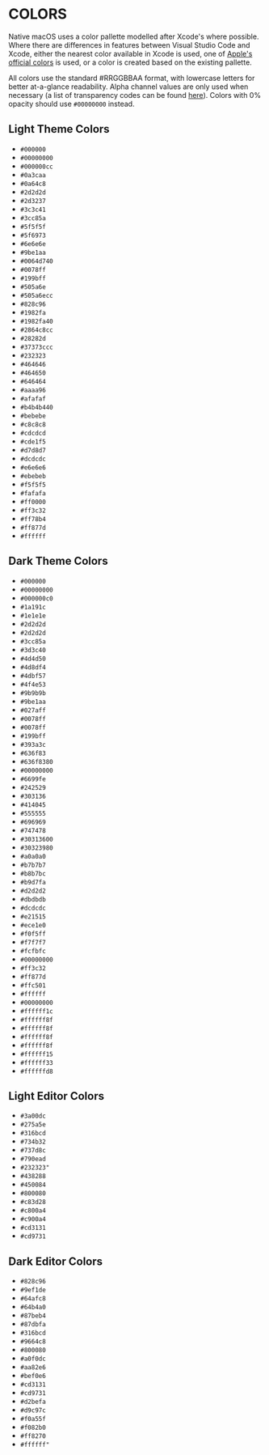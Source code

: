 # COLORS

Native macOS uses a color pallette modelled after Xcode's where possible. Where there are differences in features between Visual Studio Code and Xcode, either the nearest color available in Xcode is used, one of [Apple's official colors](https://developer.apple.com/design/human-interface-guidelines/macos/visual-design/color/) is used, or a color is created based on the existing pallette.

All colors use the standard #RRGGBBAA format, with lowercase letters for better at-a-glance readability. Alpha channel values are only used when necessary (a list of transparency codes can be found [here](https://gist.github.com/lopspower/03fb1cc0ac9f32ef38f4)). Colors with 0% opacity should use `#00000000` instead.

## Light Theme Colors

- `#000000`
- `#00000000`
- `#000000cc`
- `#0a3caa`
- `#0a64c8`
- `#2d2d2d`
- `#2d3237`
- `#3c3c41`
- `#3cc85a`
- `#5f5f5f`
- `#5f6973`
- `#6e6e6e`
- `#9be1aa`
- `#0064d740`
- `#0078ff`
- `#199bff`
- `#505a6e`
- `#505a6ecc`
- `#828c96`
- `#1982fa`
- `#1982fa40`
- `#2864c8cc`
- `#28282d`
- `#37373ccc`
- `#232323`
- `#464646`
- `#464650`
- `#646464`
- `#aaaa96`
- `#afafaf`
- `#b4b4b440`
- `#bebebe`
- `#c8c8c8`
- `#cdcdcd`
- `#cde1f5`
- `#d7d8d7`
- `#dcdcdc`
- `#e6e6e6`
- `#ebebeb`
- `#f5f5f5`
- `#fafafa`
- `#ff0000`
- `#ff3c32`
- `#ff78b4`
- `#ff877d`
- `#ffffff`

## Dark Theme Colors

- `#000000`
- `#00000000`
- `#000000c0`
- `#1a191c`
- `#1e1e1e`
- `#2d2d2d`
- `#2d2d2d`
- `#3cc85a`
- `#3d3c40`
- `#4d4d50`
- `#4d8df4`
- `#4dbf57`
- `#4f4e53`
- `#9b9b9b`
- `#9be1aa`
- `#027aff`
- `#0078ff`
- `#0078ff`
- `#199bff`
- `#393a3c`
- `#636f83`
- `#636f8380`
- `#00000000`
- `#6699fe`
- `#242529`
- `#303136`
- `#414045`
- `#555555`
- `#696969`
- `#747478`
- `#30313600`
- `#30323980`
- `#a0a0a0`
- `#b7b7b7`
- `#b8b7bc`
- `#b9d7fa`
- `#d2d2d2`
- `#dbdbdb`
- `#dcdcdc`
- `#e21515`
- `#ece1e0`
- `#f0f5ff`
- `#f7f7f7`
- `#fcfbfc`
- `#00000000`
- `#ff3c32`
- `#ff877d`
- `#ffc501`
- `#ffffff`
- `#00000000`
- `#ffffff1c`
- `#ffffff8f`
- `#ffffff8f`
- `#ffffff8f`
- `#ffffff8f`
- `#ffffff15`
- `#ffffff33`
- `#ffffffd8`

## Light Editor Colors

- `#3a00dc`
- `#275a5e`
- `#316bcd`
- `#734b32`
- `#737d8c`
- `#790ead`
- `#232323"`
- `#438288`
- `#450084`
- `#800080`
- `#c83d28`
- `#c800a4`
- `#c900a4`
- `#cd3131`
- `#cd9731`

## Dark Editor Colors

- `#828c96`
- `#9ef1de`
- `#64afc8`
- `#64b4a0`
- `#87beb4`
- `#87dbfa`
- `#316bcd`
- `#9664c8`
- `#800080`
- `#a0f0dc`
- `#aa82e6`
- `#bef0e6`
- `#cd3131`
- `#cd9731`
- `#d2befa`
- `#d9c97c`
- `#f0a55f`
- `#f082b0`
- `#ff8270`
- `#ffffff"`
